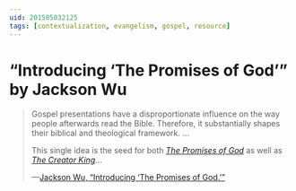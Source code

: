 ```yaml
---
uid: 201505032125
tags: [contextualization, evangelism, gospel, resource]
---
```


# “Introducing ‘The Promises of God’” by Jackson Wu

> Gospel presentations have a disproportionate influence on the way people afterwards read the Bible. Therefore, it substantially shapes their biblical and theological framework. …
> 
> This single idea is the seed for both [*The Promises of God*](http://jacksonwu.org/resources/the-promises-of-god/) as well as [*The Creator King*](http://jacksonwu.org/resources/the-creator-king/)…
> 
> —[Jackson Wu, “Introducing ‘The Promises of God.’”](http://jacksonwu.org/2015/04/29/introducing-the-promises-of-god/)

